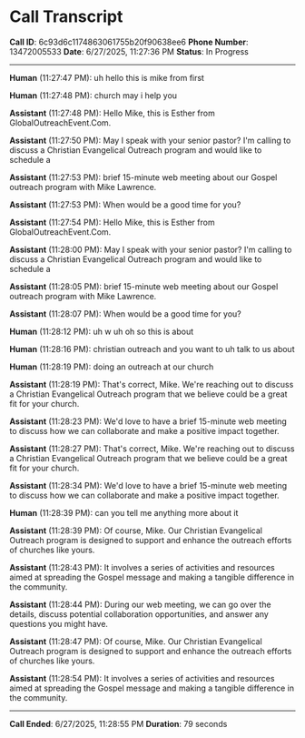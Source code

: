 # Call Transcript
**Call ID**: 6c93d6c1174863061755b20f90638ee6
**Phone Number**: 13472005533
**Date**: 6/27/2025, 11:27:36 PM
**Status**: In Progress

---

**Human** (11:27:47 PM): uh hello this is mike from first

**Human** (11:27:48 PM): church may i help you

**Assistant** (11:27:48 PM): Hello Mike, this is Esther from GlobalOutreachEvent.Com.

**Assistant** (11:27:50 PM):  May I speak with your senior pastor?  I'm calling to discuss a Christian Evangelical Outreach program and would like to schedule a

**Assistant** (11:27:53 PM):  brief 15-minute web meeting about our Gospel outreach program with Mike Lawrence.

**Assistant** (11:27:53 PM):  When would be a good time for you?

**Assistant** (11:27:54 PM): Hello Mike, this is Esther from GlobalOutreachEvent.Com.

**Assistant** (11:28:00 PM):  May I speak with your senior pastor?  I'm calling to discuss a Christian Evangelical Outreach program and would like to schedule a

**Assistant** (11:28:05 PM):  brief 15-minute web meeting about our Gospel outreach program with Mike Lawrence.

**Assistant** (11:28:07 PM):  When would be a good time for you?

**Human** (11:28:12 PM): uh w uh oh so this is about

**Human** (11:28:16 PM): christian outreach and you want to uh talk to us about

**Human** (11:28:19 PM): doing an outreach at our church

**Assistant** (11:28:19 PM): That's correct, Mike. We're reaching out to discuss a Christian Evangelical Outreach program that we believe could be a great fit for your church.

**Assistant** (11:28:23 PM):   We'd love to have a brief 15-minute web meeting to discuss how we can collaborate and make a positive impact together.

**Assistant** (11:28:27 PM): That's correct, Mike. We're reaching out to discuss a Christian Evangelical Outreach program that we believe could be a great fit for your church.

**Assistant** (11:28:34 PM):   We'd love to have a brief 15-minute web meeting to discuss how we can collaborate and make a positive impact together.

**Human** (11:28:39 PM): can you tell me anything more about it

**Assistant** (11:28:39 PM): Of course, Mike. Our Christian Evangelical Outreach program is designed to support and enhance the outreach efforts of churches like yours.

**Assistant** (11:28:43 PM):   It involves a series of activities and resources aimed at spreading the Gospel message and making a tangible difference in the community.

**Assistant** (11:28:44 PM):   During our web meeting, we can go over the details, discuss potential collaboration opportunities, and answer any questions you might have.

**Assistant** (11:28:47 PM): Of course, Mike. Our Christian Evangelical Outreach program is designed to support and enhance the outreach efforts of churches like yours.

**Assistant** (11:28:54 PM):   It involves a series of activities and resources aimed at spreading the Gospel message and making a tangible difference in the community.


---

**Call Ended**: 6/27/2025, 11:28:55 PM
**Duration**: 79 seconds
